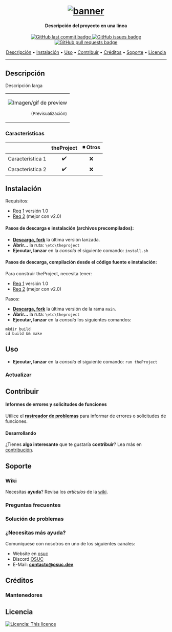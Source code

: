 <!--- Banner opcional -->
<h1 align="center">
  <br>
  <a href=#><img src="https://github.githubassets.com/images/modules/logos_page/GitHub-Logo.png" alt="banner"></a>
</h1>

<h4 align="center"> Descripción del proyecto en una linea </h4> <!--- Obligatorio -->

<!--- Badges, sugeridas -->
<p align="center"> 
    <a href="#">
    <img src="#"
         alt="GitHub last commit badge">
    <a href="#">
    <img src="#"
         alt="GitHub issues badge">
    <a href="#">
    <img src="#"
         alt="GitHub pull requests badge">
</p>
      
<!--- Tabla de contenido, Obligatoria -->      
<p align="center">
  <a href="#descripción">Descripción</a> •
  <a href="#instalación">Instalación</a> •  
  <a href="#uso">Uso</a> •
  <a href="#contribuir">Contribuir</a> •
  <a href="#créditos">Créditos</a> •
  <a href="#soporte">Soporte</a> •
  <a href="#licencia">Licencia</a>
</p>

---

## Descripción 
<!--- Obligatorio -->
Descripción larga

<table>
<tr>
<td>
<!--- Preview, sugerido -->
  
![Imagen/gif de preview](#)
<p align="right">
<sub>(Previsualización)</sub>
</p>

</td>
</tr>
</table>


### Características 
<!--- Tabla opcional -->


|                            |  theProject        | ◾ Otros           |
| -------------------------- | :----------------: | :---------------: |
| Característica 1                  |         ✔️         |        ❌        |
| Característica 2                  |         ✔️         |        ❌        |


## Instalación 
<!--- Obligatorio, subsecciones opcionales -->

Requisitos:  <!--- Opcional, solo si aplica -->
- [Req 1](#) versión 1.0
- [Req 2](#) (mejor con v2.0)

#### Pasos de descarga e instalación (archivos precompilados): <!--- Obligatorio, como descargar, instalación solo si aplica -->
* **[Descarga, fork](#)** la última versión lanzada. 
* **Abrir...** la ruta: `\etc\theproject`
* **Ejecutar, lanzar** en la _consola_ el siguiente comando: `install.sh`


#### Pasos de descarga, compilación desde el código fuente e instalación: <!--- Opcional, solo si aplica hacer build -->

Para construir theProject, necesita tener:
- [Req 1](#) versión 1.0
- [Req 2](#) (mejor con v2.0)

Pasos: 
* **[Descarga, fork](#)** la última versión de la rama `main`. 
* **Abrir...** la ruta: `\etc\theproject`
* **Ejecutar, lanzar** en la _consola_ los siguientes comandos:

```
mkdir build
cd build && make
```

 
## Uso 
<!--- Obligatorio -->

- **Ejecutar, lanzar** en la _consola_ el siguiente comando:  `run theProject`


### Actualizar <!--- Opcional -->


## Contribuir 
<!--- Obligatorio -->


#### Informes de errores y solicitudes de funciones 

Utilice el **[rastreador de problemas](#)** para informar de errores o solicitudes de funciones.

#### Desarrollando 

¿Tienes **algo interesante** que te gustaría **contribuir**? Lea más en [contribución](#).



## Soporte 
<!--- Obligatorio, subsecciones opcionales -->

### Wiki <!--- Opcional -->

Necesitas **ayuda**? Revisa los _artículos_ de la [wiki](#).

### Preguntas frecuentes <!--- Opcional -->

### Solución de problemas <!--- Opcional -->

### ¿Necesitas más ayuda? <!--- Obligatorio -->
Comuníquese con nosotros en uno de los siguientes canales:

- Website en [osuc](https://osuc.dev)
- Discord [OSUC](#)
- E-Mail: **contacto@osuc.dev**

## Créditos 
<!--- Opcional -->

### Mantenedores 
<!--- Opcional -->


## Licencia 
<!--- Obligatorio -->

[![Licencia: This licence](#)](#)
